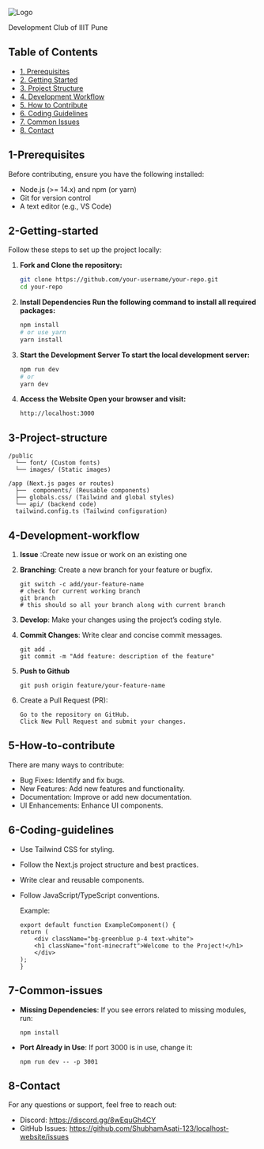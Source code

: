 ![Logo](https://localhost-website.vercel.app/_next/image?url=%2Fimages%2Flogo.png&w=256&q=75)

Development Club of IIIT Pune

## Table of Contents

- [1. Prerequisites](#1-Prerequisites)
- [2. Getting Started](#2-Getting-started)
- [3. Project Structure](#3-Project-structure)
- [4. Development Workflow](#4-Development-workflow)
- [5. How to Contribute](#5-How-to-contribute)
- [6. Coding Guidelines](#6-Coding-guidelines)
- [7. Common Issues](#7-Common-issues)
- [8. Contact](#8-Contact)

## 1-Prerequisites

Before contributing, ensure you have the following installed:

- Node.js (>= 14.x) and npm (or yarn)
- Git for version control
- A text editor (e.g., VS Code)

## 2-Getting-started

Follow these steps to set up the project locally:

1. **Fork and Clone the repository:**

   ```bash
   git clone https://github.com/your-username/your-repo.git
   cd your-repo

   ```

2. **Install Dependencies Run the following command to install all required packages:**

   ```bash
   npm install
   # or use yarn
   yarn install
   ```

3. **Start the Development Server To start the local development server:**

   ```bash
   npm run dev
   # or
   yarn dev
   ```

4. **Access the Website Open your browser and visit:**
   ```
   http://localhost:3000
   ```

## 3-Project-structure

    /public
      └── font/ (Custom fonts)
      └── images/ (Static images)

    /app (Next.js pages or routes)
      ├──  components/ (Reusable components)
      ├── globals.css/ (Tailwind and global styles)
      └── api/ (backend code)
      tailwind.config.ts (Tailwind configuration)

## 4-Development-workflow

1. **Issue** :Create new issue or work on an existing one

2. **Branching**: Create a new branch for your feature or bugfix.

   ```
   git switch -c add/your-feature-name
   # check for current working branch
   git branch
   # this should so all your branch along with current branch

   ```

3. **Develop**: Make your changes using the project’s coding style.

4. **Commit Changes**: Write clear and concise commit messages.

   ```
   git add .
   git commit -m "Add feature: description of the feature"

   ```

5. **Push to Github**

   ```
   git push origin feature/your-feature-name

   ```

6. Create a Pull Request (PR):
   ```
   Go to the repository on GitHub.
   Click New Pull Request and submit your changes.
   ```

## 5-How-to-contribute

There are many ways to contribute:

- Bug Fixes: Identify and fix bugs.
- New Features: Add new features and functionality.
- Documentation: Improve or add new documentation.
- UI Enhancements: Enhance UI components.

## 6-Coding-guidelines

- Use Tailwind CSS for styling.
- Follow the Next.js project structure and best practices.
- Write clear and reusable components.
- Follow JavaScript/TypeScript conventions.

  Example:

  ```
  export default function ExampleComponent() {
  return (
      <div className="bg-greenblue p-4 text-white">
      <h1 className="font-minecraft">Welcome to the Project!</h1>
      </div>
  );
  }
  ```

## 7-Common-issues

- **Missing Dependencies**: If you see errors related to missing modules, run:
  ```
  npm install
  ```
- **Port Already in Use**: If port 3000 is in use, change it:
  ```
  npm run dev -- -p 3001
  ```

## 8-Contact

For any questions or support, feel free to reach out:

- Discord: https://discord.gg/8wEquGh4CY
- GitHub Issues: https://github.com/ShubhamAsati-123/localhost-website/issues
